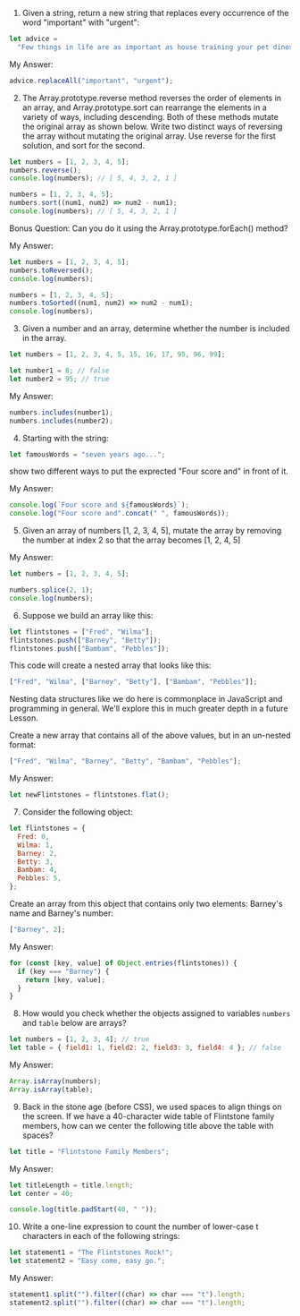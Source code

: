 1. Given a string, return a new string that replaces every occurrence of the word "important" with "urgent":

```javascript
let advice =
  "Few things in life are as important as house training your pet dinosaur.";
```

My Answer:

```javascript
advice.replaceAll("important", "urgent");
```

2. The Array.prototype.reverse method reverses the order of elements in an array, and Array.prototype.sort can rearrange the elements in a variety of ways, including descending. Both of these methods mutate the original array as shown below. Write two distinct ways of reversing the array without mutating the original array. Use reverse for the first solution, and sort for the second.

```javascript
let numbers = [1, 2, 3, 4, 5];
numbers.reverse();
console.log(numbers); // [ 5, 4, 3, 2, 1 ]

numbers = [1, 2, 3, 4, 5];
numbers.sort((num1, num2) => num2 - num1);
console.log(numbers); // [ 5, 4, 3, 2, 1 ]
```

Bonus Question: Can you do it using the Array.prototype.forEach() method?

My Answer:

```javascript
let numbers = [1, 2, 3, 4, 5];
numbers.toReversed();
console.log(numbers);

numbers = [1, 2, 3, 4, 5];
numbers.toSorted((num1, num2) => num2 - num1);
console.log(numbers);
```

3. Given a number and an array, determine whether the number is included in the array.

```javascript
let numbers = [1, 2, 3, 4, 5, 15, 16, 17, 95, 96, 99];

let number1 = 8; // false
let number2 = 95; // true
```

My Answer:

```javascript
numbers.includes(number1);
numbers.includes(number2);
```

4. Starting with the string:

```javascript
let famousWords = "seven years ago...";
```

show two different ways to put the exprected "Four score and" in front of it.

My Answer:

```javascript
console.log(`Four score and ${famousWords}`);
console.log("Four score and".concat(" ", famousWords));
```

5. Given an array of numbers [1, 2, 3, 4, 5], mutate the array by removing the number at index 2 so that the array becomes [1, 2, 4, 5]

My Answer:

```javascript
let numbers = [1, 2, 3, 4, 5];

numbers.splice(2, 1);
console.log(numbers);
```

6.  Suppose we build an array like this:

```javascript
let flintstones = ["Fred", "Wilma"];
flintstones.push(["Barney", "Betty"]);
flintstones.push(["Bambam", "Pebbles"]);
```

This code will create a nested array that looks like this:

```javascript
["Fred", "Wilma", ["Barney", "Betty"], ["Bambam", "Pebbles"]];
```

Nesting data structures like we do here is commonplace in JavaScript and programming in general. We'll explore this in much greater depth in a future Lesson.

Create a new array that contains all of the above values, but in an un-nested format:

```javascript
["Fred", "Wilma", "Barney", "Betty", "Bambam", "Pebbles"];
```

My Answer:

```javascript
let newFlintstones = flintstones.flat();
```

7. Consider the following object:

```javascript
let flintstones = {
  Fred: 0,
  Wilma: 1,
  Barney: 2,
  Betty: 3,
  Bambam: 4,
  Pebbles: 5,
};
```

Create an array from this object that contains only two elements: Barney's name and Barney's number:

```javascript
["Barney", 2];
```

My Answer:

```javascript
for (const [key, value] of Object.entries(flintstones)) {
  if (key === "Barney") {
    return [key, value];
  }
}
```

8. How would you check whether the objects assigned to variables `numbers` and `table` below are arrays?

```javascript
let numbers = [1, 2, 3, 4]; // true
let table = { field1: 1, field2: 2, field3: 3, field4: 4 }; // false
```

My Answer:

```javascript
Array.isArray(numbers);
Array.isArray(table);
```

9. Back in the stone age (before CSS), we used spaces to align things on the screen. If we have a 40-character wide table of Flintstone family members, how can we center the following title above the table with spaces?

```javascript
let title = "Flintstone Family Members";
```

My Answer:

```javascript
let titleLength = title.length;
let center = 40;

console.log(title.padStart(40, " "));
```

10. Write a one-line expression to count the number of lower-case t characters in each of the following strings:

```javascript
let statement1 = "The Flintstones Rock!";
let statement2 = "Easy come, easy go.";
```

My Answer:

```javascript
statement1.split("").filter((char) => char === "t").length;
statement2.split("").filter((char) => char === "t").length;
```
